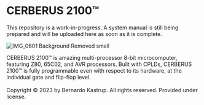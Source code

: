 # CERBERUS 2100™
This repository is a work-in-progress. A system manual is still being prepared and will be uploaded here as soon as it is complete.

![IMG_0601 Background Removed small](https://github.com/TheByteAttic/CERBERUS2100/assets/69539226/88f6fabf-902e-4ba8-89cf-b806ca0061c0)

CERBERUS 2100™ is amazing multi-processor 8-bit microcomputer, featuring Z80, 65C02, and AVR processors. Built with CPLDs, CERBERUS 2100™ is fully programmable even with respect to its hardware, at the individual gate and flip-flop level.
<br><br>
Copyright © 2023 by Bernardo Kastrup. All rights reserved. Provided under license.
